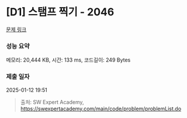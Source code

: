 # [D1] 스탬프 찍기 - 2046 

[문제 링크](https://swexpertacademy.com/main/code/problem/problemDetail.do?contestProbId=AV5QKdT6AyYDFAUq) 

### 성능 요약

메모리: 20,444 KB, 시간: 133 ms, 코드길이: 249 Bytes

### 제출 일자

2025-01-12 19:51



> 출처: SW Expert Academy, https://swexpertacademy.com/main/code/problem/problemList.do